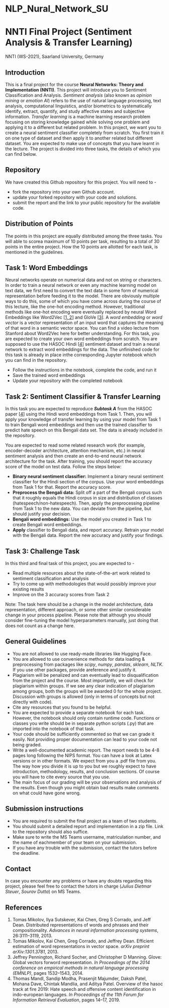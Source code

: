 # NLP_Nural_Network_SU
# NNTI Final Project (Sentiment Analysis & Transfer Learning)
NNTI (WS-2021), Saarland University, Germany

## Introduction
This is a final project for the course **Neural Networks: Theory and Implementation (NNTI)**. This project will introduce you to Sentiment Classification and Analysis. *Sentiment analysis* (also known as *opinion mining* or *emotion AI*) refers to the use of natural language processing, text analysis, computational linguistics, and/or biometrics to systematically identify, extract, quantify, and study affective states and subjective information. *Transfer learning* is a machine learning research problem focusing on storing knowledge gained while solving one problem and applying it to a different but related problem. In this project, we want you to create a neural sentiment classifier completely from scratch. You  first train it  on  one  type  of  dataset  and  then apply it  to  another  related  but  different dataset.  You are expected to make use of concepts that you have learnt in the lecture.  The project is divided into three tasks, the details of which you can find below.

## Repository
We have created this Github repository for this project.  You will need to -
* fork the repository into your own Github account.
* update your forked repository with your code and solutions.
* submit the report and the link to your public repository for the available code.

## Distribution of Points
The points in this project are equally distributed among the three tasks.  You will able to scorea maximum of 10 points per task, resulting to a total of 30 points in the entire project.  How the 10 points are allotted for each task, is mentioned in the guidelines.

## Task 1: Word Embeddings
Neural networks operate on numerical data and not on string or characters.  In order to train a neural network or even any machine learning model on text data, we first need to convert the text data in some form of numerical representation before feeding it to the model.  There are obviously multiple ways to do this, some of which you have come across during the course of this lecture, like the one-hot encoding method.  However, traditional methods like one-hot encoding were eventually replaced by neural Word Embeddings like Word2Vec [[1, 2](#references)] and GloVe [[3](#references)].  A *word embedding* or *word vector* is a vector representation of an input word that captures the meaning of that word in a semantic vector space.  You can find a video lecture from Stanford about Word2Vec here for better understanding. For this task, you are expected to create your own word embeddings from  scratch. You are supposed to use the HASOC Hindi [[4](#references)] sentiment dataset and train a neural network to extract word embeddings for the data. The unfinished code for this task is already in place inthe corresponding Jupyter notebook which you can find in the repository.

* Follow the instructions in the notebook, complete the code, and run it
* Save the trained word embeddings
* Update your repository with the completed notebook

## Task 2: Sentiment Classifier & Transfer Learning
In this task you are expected to reproduce ***Subtask A*** from the HASOC paper [[4](#references)] using the Hindi word embeddings from Task 1.  Then, you will apply your knowledge of transfer learning by using  your  model  from Task 1 to train Bengali word embeddings and then use the trained classifier to predict hate speech on this Bengali data set.  The data is already included in the repository.

You are expected to read some related research work (for example, encoder-decoder architecture, attention mechanism, etc.)  in neural sentiment analysis and then create an end-to-end neural network architecture for the task. After training, you should report the accuracy score of the model on test data. Follow the steps below:

* **Binary neural sentiment classifier:**  Implement a binary neural sentiment classifier for  the  Hindi  section  of  the  corpus. Use  your  word  embeddings  from  Task  1  for  that. Report the accuracy score.
* **Preprocess the Bengali data:** Split off a part of the Bengali corpus such that it roughly equals the Hindi corpus in size and distribution of classes (hatespeech/non-hatespeech). Then, apply the preprocessing pipeline from Task 1 to the new data. You can deviate from the pipeline, but should justify your decision.
* **Bengali  word  embeddings:**  Use  the  model  you  created  in  Task  1  to  create  Bengali word embeddings.
* **Apply** classifier  to  Bengali  data,  and  report  accuracy.   Retrain  your  model  with  the Bengali data.  Report the new accuracy and justify your findings. 

## Task 3: Challenge Task
In this third and final task of this project, you are expected to -

* Read multiple resources about the state-of-the-art work related to sentiment classification and analysis
* Try to come up with methodologies that would possibly improve your existing results
* Improve on the 3 accuracy scores from Task 2

Note: The task here should be a change in the model architecture, data representation, different approach, or some other similar considerable change in your process pipeline.  Please note that although you should consider fine-tuning the model hyperparameters manually, just doing that does not count as a change here.

## General Guidelines
* You are not allowed to use ready-made libraries like Hugging Face.
* You are allowed to use convenience methods for data loading & preprocessing from packages  like  *scipy*,  *numpy*, *pandas*, *sklearn*, *NLTK*. If  you  use  other  packages,  provide  areference and justify it.
* Plagiarism will be penalized and can eventually lead to disqualification from the project and the course. Most importantly, we will check for plagiarism within groups. If we see any clear indication of plagiarism among groups, both the groups will be awarded 0 for the whole project. Discussion with groups is allowed (only in terms of concepts but not directly with code).
* Cite any resources that you found to be helpful.
* You are expected to provide a separate notebook for each task. However, the notebook should only contain runtime code. Functions or classes you write should be in separate python scripts (.py) that are imported into the notebook of that task.
* Your code should be sufficiently commented so that we can grade it easily. Not providing proper documentation can lead to your code not being graded.
* Write a well-documented academic report. The report needs to be 4-8 pages long following the NIPS format. You can have a look at Latex versions or in other formats. We expect from you a .pdf file from you. The way how you divide it is up to you but we roughly expect to have introduction, methodology, results, and conclusion sections. Of course you will have to cite every source that you use.
* The main focus of our grading will be your observations and analysis of the results. Even though you might obtain bad results make comments on what could have gone wrong.

## Submission instructions
* You are required to submit the final project as a team of two students.
* You should submit a detailed report and implementation in a zip file. Link to the repository should also suffice.
* Make sure to write the MS Teams username, matriculation number, and the name of eachmember of your team on your submission.
* If you have any trouble with the submission, contact the tutors before the deadline.

## Contact
In case you encounter any problems or have any doubts regarding this project, please feel free to contact the tutors in charge (*Julius Dietmar Steuer*, *Sourav Dutta*) on MS Teams.

## References
1. Tomas  Mikolov,  Ilya  Sutskever,  Kai  Chen,  Greg  S  Corrado,  and  Jeff  Dean. Distributed representations of words and phrases and their compositionality. *Advances in neural information processing systems*, 26:3111–3119, 2013.
2.  Tomas Mikolov, Kai Chen, Greg Corrado, and Jeffrey Dean. Efficient estimation of word representations in vector space. *arXiv preprint arXiv:1301.3781*, 2013.
3.  Jeffrey Pennington, Richard Socher, and Christopher D Manning. Glove: Global vectors forword representation. *In Proceedings of the 2014 conference on empirical methods in natural language processing (EMNLP)*, pages 1532–1543, 2014.
4.  Thomas Mandl, Sandip Modha, Prasenjit Majumder, Daksh Patel, Mohana Dave, Chintak Mandlia,  and  Aditya  Patel.   Overview  of  the  hasoc  track  at  fire  2019:  Hate speech  and offensive content identification in indo-european languages. *In Proceedings of the 11th Forum for Information Retrieval Evaluation*, pages 14–17, 2019.
